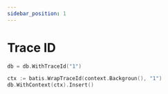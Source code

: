 ```yaml
---
sidebar_position: 1
---
```


# Trace ID

```go
db = db.WithTraceId("1")

ctx := batis.WrapTraceId(context.Backgroun(), "1")
db.WithContext(ctx).Insert()
```